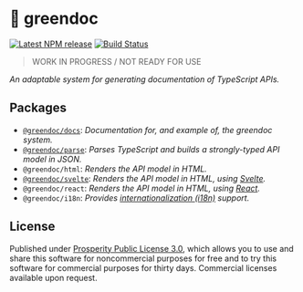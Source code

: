 # 🌿 greendoc

[![Latest NPM release](https://img.shields.io/npm/v/@greendoc/parse.svg)](https://www.npmjs.com/package/@greendoc/parse)
[![Build Status](https://github.com/donmccurdy/greendoc/workflows/CI/badge.svg?branch=main&event=push)](https://github.com/donmccurdy/greendoc/actions?query=workflow%3ACI)

> WORK IN PROGRESS / NOT READY FOR USE

_An adaptable system for generating documentation of TypeScript APIs._

## Packages

- [`@greendoc/docs`](./packages/docs): _Documentation for, and example of, the greendoc system._
- [`@greendoc/parse`](./packages/parse): _Parses TypeScript and builds a strongly-typed API model in JSON._
- `@greendoc/html`: _Renders the API model in HTML._
- [`@greendoc/svelte`](./packages/svelte): _Renders the API model in HTML, using [Svelte](https://svelte.dev/)._
- `@greendoc/react`: _Renders the API model in HTML, using [React](https://reactjs.org/)._
- `@greendoc/i18n`: _Provides [internationalization (i18n)](https://web.dev/learn/design/internationalization/) support._

## License

Published under [Prosperity Public License 3.0](/LICENSE.md), which allows you to use and share this software for noncommercial purposes for free and to try this software for commercial purposes for thirty days. Commercial licenses available upon request.
